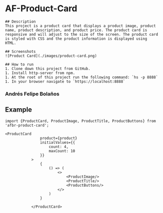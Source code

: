 # AF-Product-Card

    ## Description
    This project is a product card that displays a product image, product name, product description, and product price. The product card is responsive and will adjust to the size of the screen. The product card is styled with CSS and the product information is displayed using HTML. 

    ## Screenshots
    ![Product Card](./images/product-card.png)

    ## How to run
    1. Clone down this project from GitHub. 
    1. Install http-server from npm. 
    1. At the root of this project run the following command: `hs -p 8888`
    1. In your browser navigate to `https://localhost:8888`


### Andrés Felipe Bolaños

## Example
```
import {ProductCard, ProductImage, ProductTitle, ProductButtons} from 'afbr-product-card';
```

```
<ProductCard
                product={product}
                initialValues={{
                    count: 4,
                    maxCount: 10
                }}
            >
                {
                    () => (
                        <>
                            <ProductImage/>
                            <ProductTitle/>
                            <ProductButtons/>
                        </>
                    )
                }

            </ProductCard>
```
